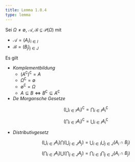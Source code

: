 ```yaml
---
title: Lemma 1.0.4
type: lemma
---
```


Sei $\Omega \ne \emptyset$, $\mathcal{A}, \mathcal{B} \subseteq \mathcal{P}(\Omega)$ mit
- $\mathcal{A} = (A_i)_{i \in I}$
- $\mathcal{B} = (B_j)_{j \in J}$

Es gilt
- *Komplementbildung*
	- $(A^\complement)^\complement = A$
	- $\Omega^\complement = \emptyset$
	- $\emptyset^\complement = \Omega$
	- $A \subseteq B \iff B^\complement \subseteq A^\complement$
- *De Morgansche Gesetze*

$$
	\left( \bigcup_{i \in I} A_i \right)^\complement = \bigcap_{i \in I} A_i^\complement
$$

$$
	\left( \bigcap_{i \in I} A_i \right)^\complement = \bigcup_{i \in I} A_i^\complement
$$

- *Distributivgesetz*

$$
	\left( \bigcup_{i \in I} A_i \right) \bigcap \left( \bigcup_{j \in J} A_j \right) = \bigcup_{i \in I} \bigcup_{j \in J} (A_i \cap B_j)
$$

$$
	\left( \bigcap_{i \in I} A_i \right) \bigcup \left( \bigcap_{j \in J} A_j \right) = \bigcap_{i \in I} \bigcap_{j \in J} (A_i \cap B_j)
$$